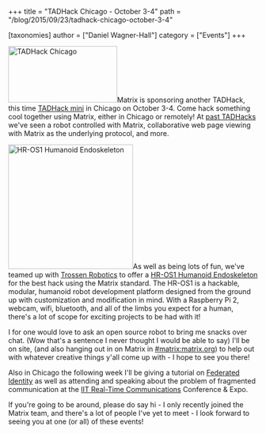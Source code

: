 +++
title = "TADHack Chicago - October 3-4"
path = "/blog/2015/09/23/tadhack-chicago-october-3-4"

[taxonomies]
author = ["Daniel Wagner-Hall"]
category = ["Events"]
+++

<a href="/blog/wp-content/uploads/2015/09/TADHack-Mini-2015-IITRTC-Chicago-v2.png"><img class="alignright wp-image-1284" src="/blog/wp-content/uploads/2015/09/TADHack-Mini-2015-IITRTC-Chicago-v2.png" alt="TADHack Chicago" width="220" height="114" /></a>Matrix is sponsoring another TADHack, this time <a href="http://tadhack.com/2015/tadhack-mini-chicago/">TADHack mini</a> in Chicago on October 3-4. Come hack something cool together using Matrix, either in Chicago or remotely! At <a href="http://matrix.org/blog/2015/04/13/tadhack-mini-london-completed/">past TADHacks</a> we've seen a robot controlled with Matrix, collaborative web page viewing with Matrix as the underlying protocol, and more.



<a href="/blog/wp-content/uploads/2015/09/Img0041.jpg"><img class="alignleft wp-image-1285" src="/blog/wp-content/uploads/2015/09/Img0041-300x300.jpg" alt="HR-OS1 Humanoid Endoskeleton" width="252" height="252" /></a>As well as being lots of fun, we've teamed up with <a href="http://www.trossenrobotics.com/">Trossen Robotics</a> to offer a <a href="http://www.trossenrobotics.com/HR-OS1">HR-OS1 Humanoid Endoskeleton</a> for the best hack using the Matrix standard. The HR-OS1 is a hackable, modular, humanoid robot development platform designed from the ground up with customization and modification in mind. With a Raspberry Pi 2, webcam, wifi, bluetooth, and all of the limbs you expect for a human, there's a lot of scope for exciting projects to be had with it!

I for one would love to ask an open source robot to bring me snacks over chat. (Wow that's a sentence I never thought I would be able to say)
I'll be on site, (and also hanging out in on Matrix in <a href="/beta/#/room/#matrix:matrix.org">#matrix:matrix.org</a>) to help out with whatever creative things y'all come up with - I hope to see you there!

Also in Chicago the following week I'll be giving a tutorial on <a href="http://www.rtc-conference.com/tutorials/">Federated Identity</a> as well as attending and speaking about the problem of fragmented communication at the <a href="http://www.rtc-conference.com/">IIT Real-Time Communications</a> Conference &amp; Expo.

If you're going to be around, please do say hi - I only recently joined the Matrix team, and there's a lot of people I've yet to meet - I look forward to seeing you at one (or all) of these events!
